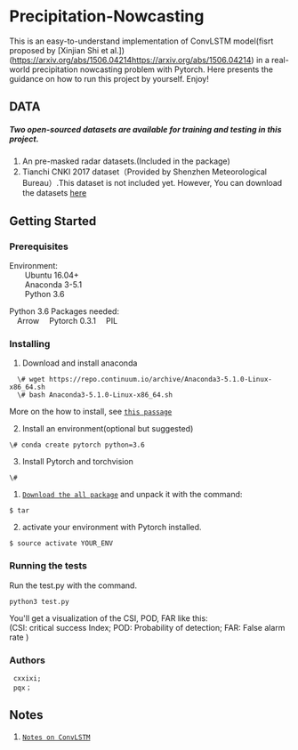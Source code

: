 # Precipitation-Nowcasting

This is an easy-to-understand implementation of ConvLSTM model(fisrt proposed by [Xinjian Shi et al.])(https://arxiv.org/abs/1506.04214https://arxiv.org/abs/1506.04214) in a real-world precipitation nowcasting problem with Pytorch. Here presents the guidance on how to run this project by yourself. Enjoy!

## DATA
##### Two open-sourced datasets are available for training and testing in this project.

1. An pre-masked radar datasets.(Included in the package)   
2. Tianchi CNKI 2017 dataset（Provided by Shenzhen Meteorological Bureau）.This dataset is not included yet. However, You can download the datasets [here](https://tianchi.aliyun.com/competition/information.htm?spm=5176.100067.5678.2.6d453864enogCW&raceId=231596)

## Getting Started
### Prerequisites  
Environment:   
&ensp;&ensp;&ensp;&ensp;Ubuntu 16.04+   
&ensp;&ensp;&ensp;&ensp;Anaconda 3-5.1  
&ensp;&ensp;&ensp;&ensp;Python 3.6  
     
Python 3.6 Packages needed:  
&ensp;&ensp;Arrow
&ensp;&ensp;Pytorch 0.3.1 
&ensp;&ensp;PIL

### Installing

1. Download and install anaconda  
```
  \# wget https://repo.continuum.io/archive/Anaconda3-5.1.0-Linux-x86_64.sh
  \# bash Anaconda3-5.1.0-Linux-x86_64.sh
```
   More on the how to install, see [`this passage`](https://www.jianshu.com/p/03d757283339)

2. Install an environment(optional but suggested)
```
\# conda create pytorch python=3.6 
```
3. Install Pytorch and torchvision
```
\# 
```

1. [`Download the all package`]() and unpack it with the command:  

``` 
$ tar 
```
2. activate your environment with Pytorch installed.
```
$ source activate YOUR_ENV
```

### Running the tests  
Run the test.py with the command. 

```
python3 test.py  
```

You'll get a visualization of the CSI, POD, FAR like this:  
(CSI: critical success Index; POD: Probability of detection; FAR: False alarm rate )


### Authors  
     cxxixi;
     pqx；

## Notes
1. [`Notes on ConvLSTM`](https://github.com/cxxixi/Precipitation-Nowcasting/issues/1)
